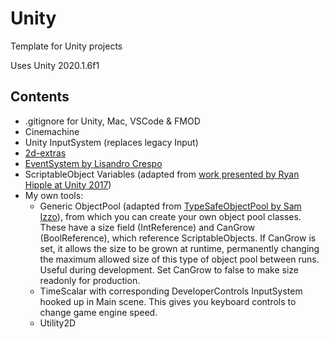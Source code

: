 # Unity
Template for Unity projects

Uses Unity 2020.1.6f1

## Contents
- .gitignore for Unity, Mac, VSCode & FMOD
- Cinemachine
- Unity InputSystem (replaces legacy Input)
- [2d-extras](https://github.com/Unity-Technologies/2d-extras)
- [EventSystem by Lisandro Crespo](https://github.com/lisandroct/EventSystem)
- ScriptableObject Variables (adapted from [work presented by Ryan Hipple at Unity 2017](https://github.com/roboryantron/Unite2017))
- My own tools:
    - Generic ObjectPool (adapted from [TypeSafeObjectPool by Sam Izzo](https://github.com/samizzo/TypeSafeObjectPool)), from which you can create your own object pool classes. These have a size field (IntReference) and CanGrow (BoolReference), which reference ScriptableObjects. If CanGrow is set, it allows the size to be grown at runtime, permanently changing the maximum allowed size of this type of object pool between runs. Useful during development. Set CanGrow to false to make size readonly for production.
    - TimeScalar with corresponding DeveloperControls InputSystem hooked up in Main scene. This gives you keyboard controls to change game engine speed.
    - Utility2D 
